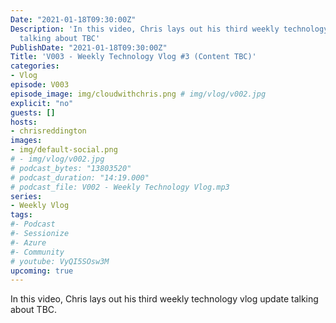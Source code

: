 ```yaml
---
Date: "2021-01-18T09:30:00Z"
Description: 'In this video, Chris lays out his third weekly technology vlog update
  talking about TBC'
PublishDate: "2021-01-18T09:30:00Z"
Title: 'V003 - Weekly Technology Vlog #3 (Content TBC)'
categories:
- Vlog
episode: V003
episode_image: img/cloudwithchris.png # img/vlog/v002.jpg
explicit: "no"
guests: []
hosts:
- chrisreddington
images:
- img/default-social.png
# - img/vlog/v002.jpg
# podcast_bytes: "13803520"
# podcast_duration: "14:19.000"
# podcast_file: V002 - Weekly Technology Vlog.mp3
series:
- Weekly Vlog
tags:
#- Podcast
#- Sessionize
#- Azure
#- Community
# youtube: VyQI5SOsw3M
upcoming: true
---
```

In this video, Chris lays out his third weekly technology vlog update talking about TBC.